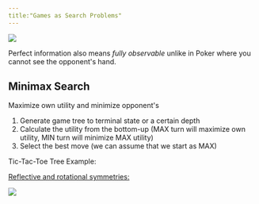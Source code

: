 ```yaml
---
title:"Games as Search Problems"
---
```

![](https://i.imgur.com/CZ3e50G.png)

Perfect information also means *fully observable* unlike in Poker where you cannot see the opponent's hand.

## Minimax Search
Maximize own utility and minimize opponent's

1. Generate game tree to terminal state or a certain depth
2. Calculate the utility from the bottom-up (MAX turn will maximize own utility, MIN turn will minimize MAX utility)
3. Select the best move (we can assume that we start as MAX)

Tic-Tac-Toe Tree Example:

[Reflective and rotational symmetries:](https://courses.cs.duke.edu/cps100e/current/assign/ttt/#:~:text=There%20are%20four%20reflective%20symmetries,the%20board%20on%20the%20left.&text=This%20means%20there%20are%20eight,board%20on%20each%20line%20above)

![](https://i.imgur.com/MAQHRXu.png)

